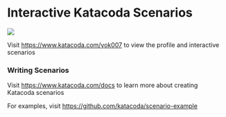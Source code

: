 # Interactive Katacoda Scenarios

[![](http://shields.katacoda.com/katacoda/yok007/count.svg)](https://www.katacoda.com/yok007 "Get your profile on Katacoda.com")

Visit https://www.katacoda.com/yok007 to view the profile and interactive scenarios

### Writing Scenarios
Visit https://www.katacoda.com/docs to learn more about creating Katacoda scenarios

For examples, visit https://github.com/katacoda/scenario-example
